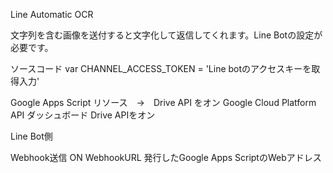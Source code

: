 Line Automatic OCR

文字列を含む画像を送付すると文字化して返信してくれます。Line Botの設定が必要です。

ソースコード
var CHANNEL_ACCESS_TOKEN = 'Line botのアクセスキーを取得入力'


Google Apps Script
リソース　→　Drive API をオン
Google Cloud Platform API ダッシュボード  Drive APIをオン


Line Bot側

Webhook送信  ON
WebhookURL  発行したGoogle Apps ScriptのWebアドレス


